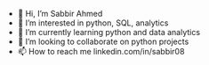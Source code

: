 - 👋 Hi, I’m Sabbir Ahmed
- 👀 I’m interested in python, SQL, analytics
- 🌱 I’m currently learning python and data analytics
- 💞️ I’m looking to collaborate on python projects
- 📫 How to reach me linkedin.com/in/sabbir08

<!---
sab-bir08/sab-bir08 is a ✨ special ✨ repository because its `README.md` (this file) appears on your GitHub profile.
You can click the Preview link to take a look at your changes.
--->
